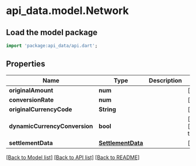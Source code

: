 # api_data.model.Network

## Load the model package
```dart
import 'package:api_data/api.dart';
```

## Properties
Name | Type | Description | Notes
------------ | ------------- | ------------- | -------------
**originalAmount** | **num** |  | [optional] 
**conversionRate** | **num** |  | [optional] 
**originalCurrencyCode** | **String** |  | [optional] 
**dynamicCurrencyConversion** | **bool** |  | [optional] [default to false]
**settlementData** | [**SettlementData**](SettlementData.md) |  | [optional] 

[[Back to Model list]](../README.md#documentation-for-models) [[Back to API list]](../README.md#documentation-for-api-endpoints) [[Back to README]](../README.md)



